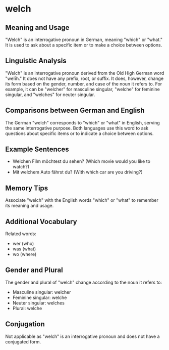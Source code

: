 # welch
## Meaning and Usage
"Welch" is an interrogative pronoun in German, meaning "which" or "what." It is used to ask about a specific item or to make a choice between options.

## Linguistic Analysis
"Welch" is an interrogative pronoun derived from the Old High German word "welīh." It does not have any prefix, root, or suffix. It does, however, change its form based on the gender, number, and case of the noun it refers to. For example, it can be "welcher" for masculine singular, "welche" for feminine singular, and "welches" for neuter singular.

## Comparisons between German and English
The German "welch" corresponds to "which" or "what" in English, serving the same interrogative purpose. Both languages use this word to ask questions about specific items or to indicate a choice between options.

## Example Sentences
- Welchen Film möchtest du sehen? (Which movie would you like to watch?)
- Mit welchem Auto fährst du? (With which car are you driving?)

## Memory Tips
Associate "welch" with the English words "which" or "what" to remember its meaning and usage.

## Additional Vocabulary
Related words:
- wer (who)
- was (what)
- wo (where)

## Gender and Plural
The gender and plural of "welch" change according to the noun it refers to:
- Masculine singular: welcher
- Feminine singular: welche
- Neuter singular: welches
- Plural: welche

## Conjugation
Not applicable as "welch" is an interrogative pronoun and does not have a conjugated form.